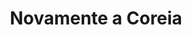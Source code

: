 ---
ref: sol-010-0032
title: "Novamente a Coreia"
author_name: ["unknown author"]
publisher: ["Seara Nova"]
year: "y1969"
origin: ["Portugal"]
formats: ["book-cover"]
disciplines: ["graphic-design"]
tags:
layout: artifact
status: ["scan"]
published: false
int_published: false
image_count:
date_added: 2023-06-16
batch:
---